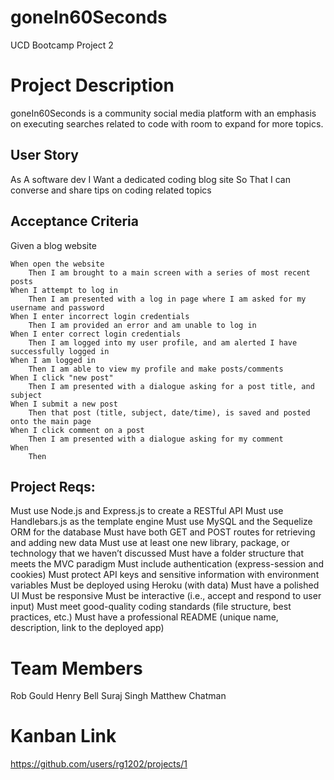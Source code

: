
# goneIn60Seconds
UCD Bootcamp Project 2

# Project Description
goneIn60Seconds is a community social media platform with an emphasis on executing searches related to code
with room to expand for more topics. 

## User Story
As A software dev
    I Want a dedicated coding blog site
        So That I can converse and share tips on coding related topics

## Acceptance Criteria
Given a blog website

    When open the website
        Then I am brought to a main screen with a series of most recent posts
    When I attempt to log in
        Then I am presented with a log in page where I am asked for my username and password
    When I enter incorrect login credentials
        Then I am provided an error and am unable to log in
    When I enter correct login credentials
        Then I am logged into my user profile, and am alerted I have successfully logged in
    When I am logged in
        Then I am able to view my profile and make posts/comments
    When I click "new post"
        Then I am presented with a dialogue asking for a post title, and subject
    When I submit a new post
        Then that post (title, subject, date/time), is saved and posted onto the main page
    When I click comment on a post
        Then I am presented with a dialogue asking for my comment
    When 
        Then 


## Project Reqs:
Must use Node.js and Express.js to create a RESTful API
Must use Handlebars.js as the template engine
Must use MySQL and the Sequelize ORM for the database
Must have both GET and POST routes for retrieving and adding new data
Must use at least one new library, package, or technology that we haven’t discussed
Must have a folder structure that meets the MVC paradigm
Must include authentication (express-session and cookies)
Must protect API keys and sensitive information with environment variables
Must be deployed using Heroku (with data)
Must have a polished UI
Must be responsive
Must be interactive (i.e., accept and respond to user input)
Must meet good-quality coding standards (file structure, best practices, etc.)
Must have a professional README (unique name, description, link to the deployed app)

# Team Members
Rob Gould 
Henry Bell 
Suraj Singh
Matthew Chatman

# Kanban Link
https://github.com/users/rg1202/projects/1


